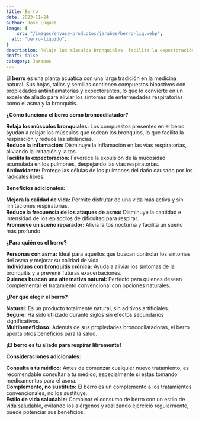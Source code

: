 ```yaml
---
title: Berro
date: 2023-11-24
author: José Lúquez
image: {
 	src: "/images/envase-productos/jarabes/berro-liq.webp",
  alt: "berro-liquido",
}
description: Relaja los músculos bronquiales, facilita la expectoración
draft: false
category: Jarabes
---
```


El **berro** es una planta acuática con una larga tradición en la medicina natural. Sus hojas, tallos y semillas contienen compuestos bioactivos con propiedades antiinflamatorias y expectorantes, lo que lo convierte en un excelente aliado para aliviar los síntomas de enfermedades respiratorias como el asma y la bronquitis.

**¿Cómo funciona el berro como broncodilatador?**

**Relaja los músculos bronquiales:** Los compuestos presentes en el berro ayudan a relajar los músculos que rodean los bronquios, lo que facilita la respiración y reduce las sibilancias.   
**Reduce la inflamación:** Disminuye la inflamación en las vías respiratorias, aliviando la irritación y la tos.   
**Facilita la expectoración:** Favorece la expulsión de la mucosidad acumulada en los pulmones, despejando las vías respiratorias.   
**Antioxidante:** Protege las células de los pulmones del daño causado por los radicales libres.   

**Beneficios adicionales:**

**Mejora la calidad de vida:** Permite disfrutar de una vida más activa y sin limitaciones respiratorias.   
**Reduce la frecuencia de los ataques de asma:** Disminuye la cantidad e intensidad de los episodios de dificultad para respirar.   
**Promueve un sueño reparador:** Alivia la tos nocturna y facilita un sueño más profundo.   

**¿Para quién es el berro?**

**Personas con asma:** Ideal para aquellos que buscan controlar los síntomas del asma y mejorar su calidad de vida.   
**Individuos con bronquitis crónica:** Ayuda a aliviar los síntomas de la bronquitis y a prevenir futuras exacerbaciones.   
**Quienes buscan una alternativa natural:** Perfecto para quienes desean complementar el tratamiento convencional con opciones naturales.   

**¿Por qué elegir el berro?**

**Natural:** Es un producto totalmente natural, sin aditivos artificiales.   
**Seguro:** Ha sido utilizado durante siglos sin efectos secundarios significativos.   
**Multibeneficioso:** Además de sus propiedades broncodilatadoras, el berro aporta otros beneficios para la salud.   

**¡El berro es tu aliado para respirar libremente!**

**Consideraciones adicionales:**

**Consulta a tu médico:** Antes de comenzar cualquier nuevo tratamiento, es recomendable consultar a tu médico, especialmente si estás tomando medicamentos para el asma.   
**Complemento, no sustituto:** El berro es un complemento a los tratamientos convencionales, no los sustituye.   
**Estilo de vida saludable:** Combinar el consumo de berro con un estilo de vida saludable, evitando los alérgenos y realizando ejercicio regularmente, puede potenciar sus beneficios.   
